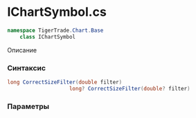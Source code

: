
# IChartSymbol.cs
```csharp
namespace TigerTrade.Chart.Base  
    class IChartSymbol
```

Описание

### Синтаксис
```csharp
long CorrectSizeFilter(double filter)
                    long? CorrectSizeFilter(double? filter)
```

### Параметры

                    
                    